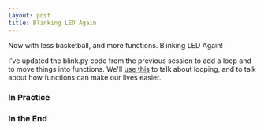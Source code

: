 ```yaml
---
layout: post
title: Blinking LED Again
---
```


Now with less basketball, and more functions. Blinking LED Again!

I've updated the blink.py code from the previous session to add a loop and to move things into functions. We'll [use this](https://github.com/uijkelly/coding_club/blob/master/blink_loop.py) to talk about looping, and to talk about how functions can make our lives easier.


### In Practice

### In the End
